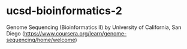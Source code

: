 # ucsd-bioinformatics-2
Genome Sequencing (Bioinformatics II) by University of California, San Diego (https://www.coursera.org/learn/genome-sequencing/home/welcome)
